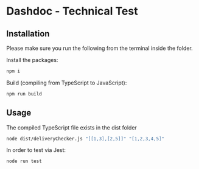 # Dashdoc - Technical Test

## Installation
Please make sure you run the following from the terminal inside the folder.

Install the packages:
```bash
npm i
```

Build (compiling from TypeScript to JavaScript):
```bash
npm run build
```

## Usage
The compiled TypeScript file exists in the dist folder
```bash
node dist/deliveryChecker.js "[[1,3],[2,5]]" "[1,2,3,4,5]"
```

In order to test via Jest:
```bash
node run test
```
